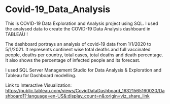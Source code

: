 # Covid-19_Data_Analysis
This is COVID-19 Data Exploration and Analysis project using SQL.
I used the analysed data to create the COVID-19 Data Analysis dashboard in TABLEAU !

The dashboard portrays an analysis of covid-19 data from 1/1/2020 to 5/1/2021. It represents continent wise total deaths and full vaccinated people, deaths per country, total cases, total deaths and death percentage. It also shows the percentage of infected people and its forecast.

I used SQL Server Management Studio for Data Analysis & Exploration and Tableau for Dashboard modelling.

Link to Interactive Visualization: https://public.tableau.com/views/CovidDataDashboard_16321565160020/Dashboard1?:language=en-US&:display_count=n&:origin=viz_share_link

